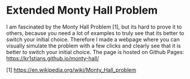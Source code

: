 # Extended Monty Hall Problem

I am fascinated by the Monty Hall Problem [1], but its hard to prove it to others, because you need a lot of examples to truly see that its better to switch your initial choice. Therefore I made a webpage where you can visually simulate the problem with a few clicks and clearly see that it is better to switch your initial choice. The page is hosted on Github Pages: https://kr1stjans.github.io/monty-hall/

[1] https://en.wikipedia.org/wiki/Monty_Hall_problem
